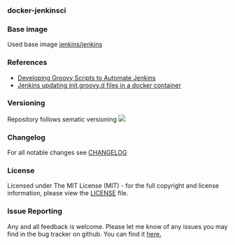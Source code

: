 ### docker-jenkinsci

### Base image
Used base image [jenkins/jenkins](https://hub.docker.com/r/jenkins/jenkins)

### References
- [Developing Groovy Scripts to Automate Jenkins](https://brokenco.de/2017/07/24/groovy-automation-for-jenkins.html)
- [Jenkins updating init.groovy.d files in a docker container](https://stackoverflow.com/questions/45818327/jenkins-updating-init-groovy-d-files-in-a-docker-container)

### Versioning
Repository follows sematic versioning  [![](https://img.shields.io/badge/semver-2.0.0-green.svg)](http://semver.org)

### Changelog
For all notable changes see [CHANGELOG](https://github.com/elegoev/docker-jenkinsci/blob/master/CHANGELOG.md)

### License
Licensed under The MIT License (MIT) - for the full copyright and license information, please view the [LICENSE](https://github.com/elegoev/docker-jenkinsci/blob/master/LICENSE) file.

### Issue Reporting
Any and all feedback is welcome.  Please let me know of any issues you may find in the bug tracker on github. You can find it [here. ](https://github.com/elegoev/docker-jenkinsci/issues)
